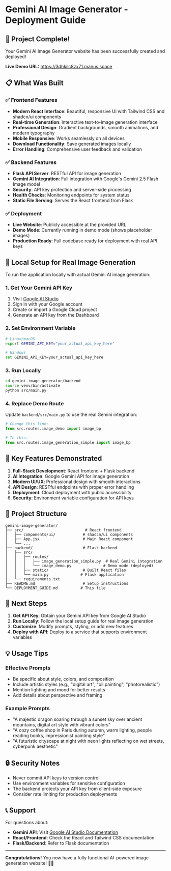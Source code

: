 # Gemini AI Image Generator - Deployment Guide

## 🎉 Project Complete!

Your Gemini AI Image Generator website has been successfully created and deployed! 

**Live Demo URL:** https://3dhkilc8zx71.manus.space

## 📋 What Was Built

### ✅ Frontend Features
- **Modern React Interface**: Beautiful, responsive UI with Tailwind CSS and shadcn/ui components
- **Real-time Generation**: Interactive text-to-image generation interface
- **Professional Design**: Gradient backgrounds, smooth animations, and modern typography
- **Mobile Responsive**: Works seamlessly on all devices
- **Download Functionality**: Save generated images locally
- **Error Handling**: Comprehensive user feedback and validation

### ✅ Backend Features
- **Flask API Server**: RESTful API for image generation
- **Gemini AI Integration**: Full integration with Google's Gemini 2.5 Flash Image model
- **Security**: API key protection and server-side processing
- **Health Checks**: Monitoring endpoints for system status
- **Static File Serving**: Serves the React frontend from Flask

### ✅ Deployment
- **Live Website**: Publicly accessible at the provided URL
- **Demo Mode**: Currently running in demo mode (shows placeholder images)
- **Production Ready**: Full codebase ready for deployment with real API keys

## 🔧 Local Setup for Real Image Generation

To run the application locally with actual Gemini AI image generation:

### 1. Get Your Gemini API Key
1. Visit [Google AI Studio](https://aistudio.google.com/)
2. Sign in with your Google account
3. Create or import a Google Cloud project
4. Generate an API key from the Dashboard

### 2. Set Environment Variable
```bash
# Linux/macOS
export GEMINI_API_KEY="your_actual_api_key_here"

# Windows
set GEMINI_API_KEY=your_actual_api_key_here
```

### 3. Run Locally
```bash
cd gemini-image-generator/backend
source venv/bin/activate
python src/main.py
```

### 4. Replace Demo Route
Update `backend/src/main.py` to use the real Gemini integration:
```python
# Change this line:
from src.routes.image_demo import image_bp

# To this:
from src.routes.image_generation_simple import image_bp
```

## 🌟 Key Features Demonstrated

1. **Full-Stack Development**: React frontend + Flask backend
2. **AI Integration**: Google Gemini API for image generation
3. **Modern UI/UX**: Professional design with smooth interactions
4. **API Design**: RESTful endpoints with proper error handling
5. **Deployment**: Cloud deployment with public accessibility
6. **Security**: Environment variable configuration for API keys

## 📁 Project Structure

```
gemini-image-generator/
├── src/                           # React frontend
│   ├── components/ui/            # shadcn/ui components
│   ├── App.jsx                   # Main React component
│   └── ...
├── backend/                      # Flask backend
│   ├── src/
│   │   ├── routes/
│   │   │   ├── image_generation_simple.py  # Real Gemini integration
│   │   │   └── image_demo.py              # Demo mode (deployed)
│   │   ├── static/               # Built React files
│   │   └── main.py              # Flask application
│   └── requirements.txt
├── README.md                     # Setup instructions
└── DEPLOYMENT_GUIDE.md          # This file
```

## 🚀 Next Steps

1. **Get API Key**: Obtain your Gemini API key from Google AI Studio
2. **Run Locally**: Follow the local setup guide for real image generation
3. **Customize**: Modify prompts, styling, or add new features
4. **Deploy with API**: Deploy to a service that supports environment variables

## 💡 Usage Tips

### Effective Prompts
- Be specific about style, colors, and composition
- Include artistic styles (e.g., "digital art", "oil painting", "photorealistic")
- Mention lighting and mood for better results
- Add details about perspective and framing

### Example Prompts
- "A majestic dragon soaring through a sunset sky over ancient mountains, digital art style with vibrant colors"
- "A cozy coffee shop in Paris during autumn, warm lighting, people reading books, impressionist painting style"
- "A futuristic cityscape at night with neon lights reflecting on wet streets, cyberpunk aesthetic"

## 🔒 Security Notes

- Never commit API keys to version control
- Use environment variables for sensitive configuration
- The backend protects your API key from client-side exposure
- Consider rate limiting for production deployments

## 📞 Support

For questions about:
- **Gemini API**: Visit [Google AI Studio Documentation](https://ai.google.dev/gemini-api/docs)
- **React/Frontend**: Check the React and Tailwind CSS documentation
- **Flask/Backend**: Refer to Flask documentation

---

**Congratulations!** You now have a fully functional AI-powered image generation website! 🎨✨
